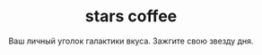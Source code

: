 ---
title: stars coffee
subtitle: Ваш личный уголок галактики вкуса. Зажгите свою звезду дня.
heroButton:
  title: Скачать приложение
  link: https://app.stars-coffee.ru/
heroImg: ../../assets/hero.png

catalogue:
  - title: американо
    price: 290
    description: Насыщенный эспрессо горячая вода классический кофе
    img: ../../assets/americano.png
  - title: капучино
    price: 290
    description: Эспрессо с пропаренным и вспененным молоком
    img: ../../assets/kapuchino.png
  - title: латте
    price: 290
    description: Эспрессо с пропаренным молоком и небольшим количеством пены
    img: ../../assets/latte.png
  - title: Горячий шоколоад
    price: 290
    description: Эспрессо с пропаренным молоком и небольшим количеством пены
    img: ../../assets/kapuchino.png

about: 
  title: ../../assets/about_title.png
  img: ../../assets/about_img.png
  subtitle: STARS COFFEE — это
  advantages: 
    - title: Забота о кофе
      description: Богатый вкус и аромат — благодаря ручной обжарке зерен.
    - title: Забота об атмосфере
      description: Ваше место силы для работы, чтения и встреч. Здесь время течёт иначе.
    - title: Забота о посетителях
      description: Готовим под ваше настроение. Учтём все пожелания.
    - title: бариста профессионалы
      description: Мастерство бариста в каждой чашке. Оцените с первого глотка.
  cta:
    href: https://app.stars-coffee.ru/
    label: скачать приложение

action:
  title: старс купоны
  accent: 1+1 
  subtitle: (на следующую покупку)
  description: действует на любой напиток 

contacts:
  - href: https:/vk.com/
    img: ../../assets/vk.png

---